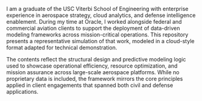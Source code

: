 I am a graduate of the USC Viterbi School of Engineering with enterprise experience in aerospace strategy, cloud analytics, and defense intelligence enablement. During my time at Oracle, I worked alongside federal and commercial aviation clients to support the deployment of data-driven modeling frameworks across mission-critical operations. This repository presents a representative simulation of that work, modeled in a cloud-style format adapted for technical demonstration.

The contents reflect the structural design and predictive modeling logic used to showcase operational efficiency, resource optimization, and mission assurance across large-scale aerospace platforms. While no proprietary data is included, the framework mirrors the core principles applied in client engagements that spanned both civil and defense applications.
